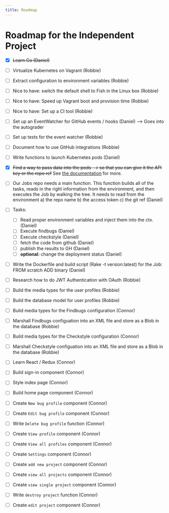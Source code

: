```yaml
---
title: Roadmap
---
```


# Roadmap for the Independent Project

- [x] ~~Learn Go (Daniel)~~
- [ ] Virtualize Kubernetes on Vagrant (Robbie)
- [ ] Extract configuration to environment variables (Robbie)
- [ ] Nice to have: switch the default shell to Fish in the Linux box (Robbie)
- [ ] Nice to have: Speed up Vagrant boot and provision time (Robbie)
- [ ] Nice to have: Set up a CI tool (Robbie)

- [ ] Set up an EventWatcher for GitHub events / hooks (Daniel) --> Goes into the autograder
- [ ] Set up tests for the event watcher (Robbie)
- [ ] Document how to use GitHub integrations (Robbie)
- [ ] Write functions to launch Kubernetes pods (Daniel)
- [x] ~~Find a way to pass data into the pods --> so that you can give it the API key or the repo ref~~ See [the documentation](https://kubernetes.io/docs/user-guide/configuring-containers/#environment-variables-and-variable-expansion) for more.
- [ ] Our Jobs repo needs a main function. This function builds all of the tasks, reads in the right information from the environment, and then executes the Job by walking the tree. It needs to read from the environment a) the repo name b) the access token c) the git ref (Daniel)
- [ ] Tasks: 
    - [ ] Read proper environment variables and inject them into the ctx. (Daniel)
    - [ ] Execute findbugs (Daniel)
    - [ ] Execute checkstyle (Daniel)
    - [ ] fetch the code from github (Daniel)
    - [ ] publish the results to GH (Daniel)
    - [ ] **optional:** change the deployment status (Daniel)
- [ ] Write the Dockerfile and build script (Rake -t version:latest) for the Job: FROM scratch ADD binary (Daniel)

- [ ] Research how to do JWT Authentication with OAuth (Robbie)
- [ ] Build the media types for the user profiles (Robbie)
- [ ] Build the database model for user profiles (Robbie)
- [ ] Build media types for the Findbugs configuration (Connor)
- [ ] Marshall Findbugs configuation into an XML file and store as a Blob in the database (Robbie)
- [ ] Build media types for the Checkstyle configuration (Connor)
- [ ] Marshall Checkstyle configuation into an XML file and store as a Blob in the database (Robbie)

- [ ] Learn React / Redux (Connor)
- [ ] Build sign-in component (Connor)
- [ ] Style index page (Connor)
- [ ] Build home page component (Connor)
- [ ] Create `New bug profile` component (Connor)
- [ ] Create `Edit bug profile` component  (Connor)
- [ ] Write `Delete bug profile` function (Connor)
- [ ] Create `View profile` component (Connor)
- [ ] Create `View all profiles` component (Connor)
- [ ] Create `Settings` component (Connor)
- [ ] Create `add new project` component (Connor)
- [ ] Create `view all projects` component (Connor)
- [ ] Create `view single project` component (Connor)
- [ ] Write `destroy project` function (Connor)
- [ ] Create `edit project` component (Connor)
